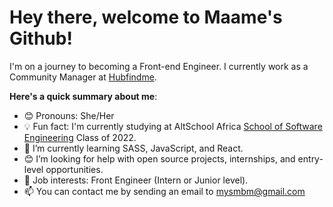 # Hey there, welcome to Maame's Github!


I'm on a journey to becoming a Front-end Engineer. I currently work as a Community Manager at [Hubfindme](https://hubfind.me).

**Here's a quick summary about me**:

- 😊 Pronouns: She/Her
- 💡 Fun fact: I'm currently studying at AltSchool Africa [School of Software Engineering](https://altschoolafrica.com/schools/engineering) Class of 2022.
- 🌱 I’m currently learning SASS, JavaScript, and React.
- 😊 I’m looking for help with open source projects, internships, and entry-level opportunities.
- 💼 Job interests: Front Engineer (Intern or Junior level).
- 📫 You can contact me by sending an email to mysmbm@gmail.com

